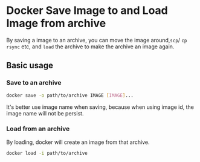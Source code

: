 # Docker Save Image to and Load Image from archive

By saving a image to an archive, you can move the image around,`scp`/ `cp` `rsync` etc, and `load` the archive to make the archive an image again.

## Basic usage

### Save to an archive

```bash
docker save -o path/to/archive IMAGE [IMAGE]...
```

It's better use image name when saving, because when using image id, the image name will not be persist.

### Load from an archive

By loading, docker will create an image from that archive.

```bash
docker load -i path/to/archive
```
